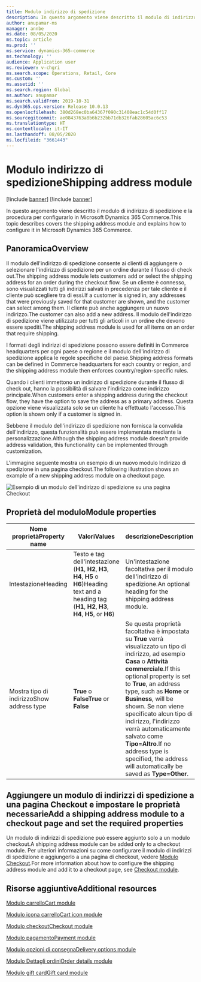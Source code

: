 ```yaml
---
title: Modulo indirizzo di spedizione
description: In questo argomento viene descritto il modulo di indirizzo di spedizione e la procedura per configurarlo in Microsoft Dynamics 365 Commerce.
author: anupamar-ms
manager: annbe
ms.date: 08/05/2020
ms.topic: article
ms.prod: ''
ms.service: dynamics-365-commerce
ms.technology: ''
audience: Application user
ms.reviewer: v-chgri
ms.search.scope: Operations, Retail, Core
ms.custom: ''
ms.assetid: ''
ms.search.region: Global
ms.author: anupamar
ms.search.validFrom: 2019-10-31
ms.dyn365.ops.version: Release 10.0.13
ms.openlocfilehash: 380d268ec0ba64367f090c31408eac1c54d0ff17
ms.sourcegitcommit: ae0843763a8b6b232bb71db326fab28605ac6c53
ms.translationtype: HT
ms.contentlocale: it-IT
ms.lasthandoff: 08/05/2020
ms.locfileid: "3661443"
---
```

# <a name="shipping-address-module"></a><span data-ttu-id="07593-103">Modulo indirizzo di spedizione</span><span class="sxs-lookup"><span data-stu-id="07593-103">Shipping address module</span></span>

[!include [banner](includes/banner.md)]
[!include [banner](includes/preview-banner.md)]

<span data-ttu-id="07593-104">In questo argomento viene descritto il modulo di indirizzo di spedizione e la procedura per configurarlo in Microsoft Dynamics 365 Commerce.</span><span class="sxs-lookup"><span data-stu-id="07593-104">This topic describes covers the shipping address module and explains how to configure it in Microsoft Dynamics 365 Commerce.</span></span>

## <a name="overview"></a><span data-ttu-id="07593-105">Panoramica</span><span class="sxs-lookup"><span data-stu-id="07593-105">Overview</span></span>

<span data-ttu-id="07593-106">Il modulo dell'indirizzo di spedizione consente ai clienti di aggiungere o selezionare l'indirizzo di spedizione per un ordine durante il flusso di check out.</span><span class="sxs-lookup"><span data-stu-id="07593-106">The shipping address module lets customers add or select the shipping address for an order during the checkout flow.</span></span> <span data-ttu-id="07593-107">Se un cliente è connesso, sono visualizzati tutti gli indirizzi salvati in precedenza per tale cliente e il cliente può scegliere tra di essi.</span><span class="sxs-lookup"><span data-stu-id="07593-107">If a customer is signed in, any addresses that were previously saved for that customer are shown, and the customer can select among them.</span></span> <span data-ttu-id="07593-108">Il cliente può anche aggiungere un nuovo indirizzo.</span><span class="sxs-lookup"><span data-stu-id="07593-108">The customer can also add a new address.</span></span> <span data-ttu-id="07593-109">Il modulo dell'indirizzo di spedizione viene utilizzato per tutti gli articoli in un ordine che devono essere spediti.</span><span class="sxs-lookup"><span data-stu-id="07593-109">The shipping address module is used for all items on an order that require shipping.</span></span>

<span data-ttu-id="07593-110">I formati degli indirizzi di spedizione possono essere definiti in Commerce headquarters per ogni paese o regione e il modulo dell'indirizzo di spedizione applica le regole specifiche del paese.</span><span class="sxs-lookup"><span data-stu-id="07593-110">Shipping address formats can be defined in Commerce headquarters for each country or region, and the shipping address module then enforces country/region-specific rules.</span></span>

<span data-ttu-id="07593-111">Quando i clienti immettono un indirizzo di spedizione durante il flusso di check out, hanno la possibilità di salvare l'indirizzo come indirizzo principale.</span><span class="sxs-lookup"><span data-stu-id="07593-111">When customers enter a shipping address during the checkout flow, they have the option to save the address as a primary address.</span></span> <span data-ttu-id="07593-112">Questa opzione viene visualizzata solo se un cliente ha effettuato l'accesso.</span><span class="sxs-lookup"><span data-stu-id="07593-112">This option is shown only if a customer is signed in.</span></span>

<span data-ttu-id="07593-113">Sebbene il modulo dell'indirizzo di spedizione non fornisca la convalida dell'indirizzo, questa funzionalità può essere implementata mediante la personalizzazione.</span><span class="sxs-lookup"><span data-stu-id="07593-113">Although the shipping address module doesn't provide address validation, this functionality can be implemented through customization.</span></span>

<span data-ttu-id="07593-114">L'immagine seguente mostra un esempio di un nuovo modulo Indirizzo di spedizione in una pagina checkout.</span><span class="sxs-lookup"><span data-stu-id="07593-114">The following illustration shows an example of a new shipping address module on a checkout page.</span></span>

![Esempio di un modulo dell'indirizzo di spedizione su una pagina Checkout](./media/ecommerce-shippingaddress.PNG)

## <a name="module-properties"></a><span data-ttu-id="07593-116">Proprietà del modulo</span><span class="sxs-lookup"><span data-stu-id="07593-116">Module properties</span></span>

| <span data-ttu-id="07593-117">Nome proprietà</span><span class="sxs-lookup"><span data-stu-id="07593-117">Property name</span></span> | <span data-ttu-id="07593-118">Valori</span><span class="sxs-lookup"><span data-stu-id="07593-118">Values</span></span> | <span data-ttu-id="07593-119">descrizione</span><span class="sxs-lookup"><span data-stu-id="07593-119">Description</span></span> |
|---------------|--------|-------------|
| <span data-ttu-id="07593-120">Intestazione</span><span class="sxs-lookup"><span data-stu-id="07593-120">Heading</span></span> | <span data-ttu-id="07593-121">Testo e tag dell'intestazione (**H1**, **H2**, **H3**, **H4**, **H5** o **H6**)</span><span class="sxs-lookup"><span data-stu-id="07593-121">Heading text and a heading tag (**H1**, **H2**, **H3**, **H4**, **H5**, or **H6**)</span></span> | <span data-ttu-id="07593-122">Un'intestazione facoltativa per il modulo dell'indirizzo di spedizione.</span><span class="sxs-lookup"><span data-stu-id="07593-122">An optional heading for the shipping address module.</span></span> |
| <span data-ttu-id="07593-123">Mostra tipo di indirizzo</span><span class="sxs-lookup"><span data-stu-id="07593-123">Show address type</span></span> | <span data-ttu-id="07593-124">**True** o **False**</span><span class="sxs-lookup"><span data-stu-id="07593-124">**True** or **False**</span></span> | <span data-ttu-id="07593-125">Se questa proprietà facoltativa è impostata su **True** verrà visualizzato un tipo di indirizzo, ad esempio **Casa** o **Attività commerciale**.</span><span class="sxs-lookup"><span data-stu-id="07593-125">If this optional property is set to **True**, an address type, such as **Home** or **Business**, will be shown.</span></span> <span data-ttu-id="07593-126">Se non viene specificato alcun tipo di indirizzo, l'indirizzo verrà automaticamente salvato come **Tipo**=**Altro**.</span><span class="sxs-lookup"><span data-stu-id="07593-126">If no address type is specified, the address will automatically be saved as **Type**=**Other**.</span></span> |

## <a name="add-a-shipping-address-module-to-a-checkout-page-and-set-the-required-properties"></a><span data-ttu-id="07593-127">Aggiungere un modulo di indirizzi di spedizione a una pagina Checkout e impostare le proprietà necessarie</span><span class="sxs-lookup"><span data-stu-id="07593-127">Add a shipping address module to a checkout page and set the required properties</span></span>

<span data-ttu-id="07593-128">Un modulo di indirizzi di spedizione può essere aggiunto solo a un modulo checkout.</span><span class="sxs-lookup"><span data-stu-id="07593-128">A shipping address module can be added only to a checkout module.</span></span> <span data-ttu-id="07593-129">Per ulteriori informazioni su come configurare il modulo di indirizzi di spedizione e aggiungerlo a una pagina di checkout, vedere [Modulo Checkout](add-checkout-module.md).</span><span class="sxs-lookup"><span data-stu-id="07593-129">For more information about how to configure the shipping address module and add it to a checkout page, see [Checkout module](add-checkout-module.md).</span></span>

## <a name="additional-resources"></a><span data-ttu-id="07593-130">Risorse aggiuntive</span><span class="sxs-lookup"><span data-stu-id="07593-130">Additional resources</span></span>

[<span data-ttu-id="07593-131">Modulo carrello</span><span class="sxs-lookup"><span data-stu-id="07593-131">Cart module</span></span>](add-cart-module.md)

[<span data-ttu-id="07593-132">Modulo icona carrello</span><span class="sxs-lookup"><span data-stu-id="07593-132">Cart icon module</span></span>](cart-icon-module.md)

[<span data-ttu-id="07593-133">Modulo checkout</span><span class="sxs-lookup"><span data-stu-id="07593-133">Checkout module</span></span>](add-checkout-module.md)

[<span data-ttu-id="07593-134">Modulo pagamento</span><span class="sxs-lookup"><span data-stu-id="07593-134">Payment module</span></span>](payment-module.md)

[<span data-ttu-id="07593-135">Modulo opzioni di consegna</span><span class="sxs-lookup"><span data-stu-id="07593-135">Delivery options module</span></span>](delivery-options-module.md)

[<span data-ttu-id="07593-136">Modulo Dettagli ordini</span><span class="sxs-lookup"><span data-stu-id="07593-136">Order details module</span></span>](order-confirmation-module.md)

[<span data-ttu-id="07593-137">Modulo gift card</span><span class="sxs-lookup"><span data-stu-id="07593-137">Gift card module</span></span>](add-giftcard.md)
